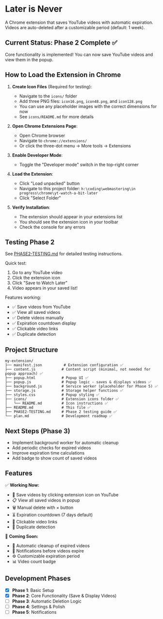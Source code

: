 # Later is Never

A Chrome extension that saves YouTube videos with automatic expiration. Videos are auto-deleted after a customizable period (default: 1 week).

## Current Status: Phase 2 Complete ✅

Core functionality is implemented! You can now save YouTube videos and view them in the popup.

## How to Load the Extension in Chrome

1. **Create Icon Files** (Required for testing):

   - Navigate to the `icons/` folder
   - Add three PNG files: `icon16.png`, `icon48.png`, and `icon128.png`
   - You can use any placeholder images with the correct dimensions for now
   - See `icons/README.md` for more details

2. **Open Chrome Extensions Page**:

   - Open Chrome browser
   - Navigate to `chrome://extensions/`
   - Or click the three-dot menu → More tools → Extensions

3. **Enable Developer Mode**:

   - Toggle the "Developer mode" switch in the top-right corner

4. **Load the Extension**:

   - Click "Load unpacked" button
   - Navigate to this project folder: `h:\coding\webmastering\in progress\chrome\yt-watch-a-bit-later`
   - Click "Select Folder"

5. **Verify Installation**:
   - The extension should appear in your extensions list
   - You should see the extension icon in your toolbar
   - Check the console for any errors

## Testing Phase 2

See [PHASE2-TESTING.md](PHASE2-TESTING.md) for detailed testing instructions.

Quick test:
1. Go to any YouTube video
2. Click the extension icon
3. Click "Save to Watch Later"
4. Video appears in your saved list!

Features working:
- ✅ Save videos from YouTube
- ✅ View all saved videos
- ✅ Delete videos manually
- ✅ Expiration countdown display
- ✅ Clickable video links
- ✅ Duplicate detection

## Project Structure

```
my-extension/
├── manifest.json          # Extension configuration ✅
├── content.js            # Content script (minimal, not needed for popup approach) ✅
├── popup.html            # Popup UI ✅
├── popup.js              # Popup logic - saves & displays videos ✅
├── background.js         # Service worker (placeholder for Phase 5) ✅
├── storage.js            # Storage helper functions ✅
├── styles.css            # Popup styling ✅
├── icons/                # Extension icons folder ✅
│   └── README.md         # Icon instructions ✅
├── README.md             # This file ✅
├── PHASE2-TESTING.md     # Phase 2 testing guide ✅
└── plan.md               # Development roadmap ✅
```

## Next Steps (Phase 3)

- Implement background worker for automatic cleanup
- Add periodic checks for expired videos
- Improve expiration time calculations
- Add badge to show count of saved videos

## Features

✅ **Working Now:**
- 💾 Save videos by clicking extension icon on YouTube
- 📋 View all saved videos in popup
- 🗑️ Manual delete with × button
- ⏳ Expiration countdown (7 days default)
- 🔗 Clickable video links
- 🚫 Duplicate detection

🚧 **Coming Soon:**
- 🤖 Automatic cleanup of expired videos
- 🔔 Notifications before videos expire
- ⚙️ Customizable expiration period
- 📊 Video count badge

## Development Phases

- [x] **Phase 1**: Basic Setup
- [x] **Phase 2**: Core Functionality (Save & Display Videos)
- [ ] **Phase 3**: Automatic Deletion Logic
- [ ] **Phase 4**: Settings & Polish
- [ ] **Phase 5**: Notifications
